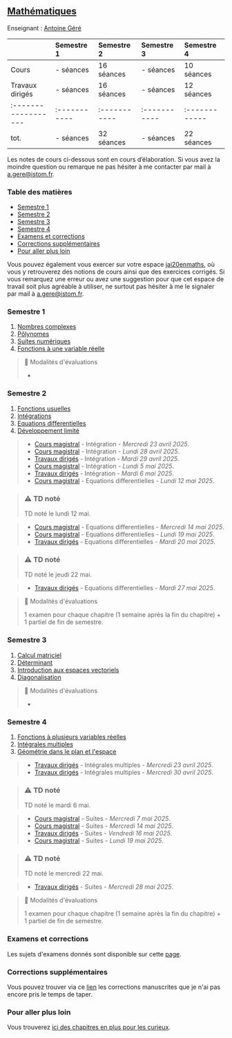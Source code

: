 ## [Mathématiques](./mATh.md)

Enseignant : [Antoine Géré](mailto:a.gere@istom.fr)

|                   | Semestre 1 | Semestre 2  | Semestre 3 | Semestre 4  |
|:------------------|:-----------|:------------|:-----------|:------------|
| Cours             | - séances  | 16 séances  | - séances  | 10 séances  |
| Travaux dirigés   | - séances  | 16 séances  | - séances  | 12 séances  |
|:------------------|:-----------|:----------- |:-----------|:------------|
| tot.              | - séances  | 32 séances  | - séances  | 22 séances  |

Les notes de cours ci-dessous sont en cours d’élaboration. Si vous avez la moindre question ou remarque ne pas hésiter à me contacter par mail à [a.gere@istom.fr](mailto:a.gere@istom.fr).

### Table des matières

 - [Semestre 1](#semestre-1)
 - [Semestre 2](#semestre-2)
 - [Semestre 3](#semestre-3)
 - [Semestre 4](#semestre-4)
 - [Examens et corrections](#examens-et-corrections)
 - [Corrections supplémentaires](#corrections-supplémentaires)
 - [Pour aller plus loin](#pour-aller-plus-loin)

Vous pouvez également vous exercer sur votre espace [jai20enmaths](https://www.jai20enmaths.com/connexion/istom), où vous y retrouverez des notions de cours ainsi que des exercices corrigés. Si vous remarquez une erreur ou avez une suggestion pour que cet espace de travail soit plus agréable à utiliser, ne surtout pas hésiter à me le signaler par mail à [a.gere@istom.fr](mailto:a.gere@istom.fr).

### Semestre 1

1. [Nombres complexes](./mATh/chapter-s/nombres-complexes/chapter-s.pdf)
2. [Pôlynomes](./mATh/chapter-s/Polynomes/chapter-s.pdf)
3. [Suites numériques](./mATh/chapter-s/suites/chapter-s.pdf) 
4. [Fonctions à une variable réelle](./mATh/chapter-s/limit-conti-deriv/chapter-s.pdf) 

> 📘 Modalités d'évaluations
>
> -

### Semestre 2

1. [Fonctions usuelles](./mATh/chapter-s/fonctions-usuelles/chapter-s.pdf)
2. [Intégrations](./mATh/chapter-s/integration/chapter-s.pdf)
3. [Equations differentielles](./mATh/chapter-s/equa-diff/chapter-s.pdf)
4. [Développement limité](./mATh/chapter-s/developpement-limite/chapter-s.pdf)

> - [Cours magistral]() - Intégration - _Mercredi 23 avril 2025_.
> - [Cours magistral]() - Intégration - _Lundi 28 avril 2025_.
> - [Travaux dirigés]() - Intégration - _Mardi 29 avril 2025_.
> - [Cours magistral]() - Intégration - _Lundi 5 mai 2025_.
> - [Travaux dirigés]() - Intégration - _Mardi 6 mai 2025_.
> - [Cours magistral]() - Equations differentielles - _Lundi 12 mai 2025_.

<!-- condensed for clarity! -->
<blockquote class="callout callout_default" theme="⚠️">
  <h3>⚠️ TD noté</h3>
  <p>
    TD noté le lundi 12 mai.
  </p>
</blockquote>

> - [Cours magistral]() - Equations differentielles - _Mercredi 14 mai 2025_.
> - [Cours magistral]() - Equations differentielles - _Lundi 19 mai 2025_.
> - [Travaux dirigés]() - Equations differentielles - _Mardi 20 mai 2025_.

<!-- condensed for clarity! -->
<blockquote class="callout callout_default" theme="⚠️">
  <h3>⚠️ TD noté</h3>
  <p>
    TD noté le jeudi 22 mai.
  </p>
</blockquote>

> - [Travaux dirigés]() - Equations differentielles - _Mardi 27 mai 2025_.

> 📘 Modalités d'évaluations
>
> 1 examen pour chaque chapitre (1 semaine après la fin du chapitre) + 1 partiel de fin de semestre.

### Semestre 3

1. [Calcul matriciel](./mATh/chapter-s/matrices/chapter-s.pdf)
2. [Déterminant](./mATh/chapter-s/determinant/chapter-s.pdf)
3. [Introduction aux espaces vectoriels](./mATh/chapter-s/intro-espace-vect/chapter-s.pdf)
4. [Diagonalisation](./mATh/chapter-s/Diagonalisation/chapter-s.pdf)

> 📘 Modalités d'évaluations
>
> -

### Semestre 4

1. [Fonctions à plusieurs variables réelles](./mATh/chapter-s/fonction-multi-variables/chapter-s.pdf)
2. [Intégrales multiples](./mATh/chapter-s/integrales-multiples/chapter-s.pdf)
3. [Géométrie dans le plan et l'espace](./mATh/chapter-s/geometry/chapter-s.pdf)

> - [Travaux dirigés]() - Intégrales multiples - _Mercredi 23 avril 2025_.
> - [Travaux dirigés]() - Intégrales multiples - _Mercredi 30 avril 2025_.

<!-- condensed for clarity! -->
<blockquote class="callout callout_default" theme="⚠️">
  <h3>⚠️ TD noté</h3>
  <p>
    TD noté le mardi 6 mai.
  </p>
</blockquote>

> - [Cours magistral]() - Suites - _Mercredi 7 mai 2025_.
> - [Cours magistral]() - Suites - _Mercredi 14 mai 2025_.
> - [Travaux dirigés]() - Suites - _Vendredi 16 mai 2025_.
> - [Cours magistral]() - Suites - _Lundi 19 mai 2025_.

<!-- condensed for clarity! -->
<blockquote class="callout callout_default" theme="⚠️">
  <h3>⚠️ TD noté</h3>
  <p>
    TD noté le mercredi 22 mai.
  </p>
</blockquote>

> - [Travaux dirigés]() - Suites - _Mercredi 28 mai 2025_.

> 📘 Modalités d'évaluations
>
> 1 examen pour chaque chapitre (1 semaine après la fin du chapitre) + 1 partiel de fin de semestre.

### Examens et corrections

Les sujets d'examens donnés sont disponible sur cette [page](./mATh/examens.md/).

### Corrections supplémentaires

Vous pouvez trouver via ce [lien](./mATh/corrections.md/) les corrections manuscrites que je n'ai pas encore pris le temps de taper.

### Pour aller plus loin

Vous trouverez [ici des chapitres en plus pour les curieux](./mATh/plus_loin.md).